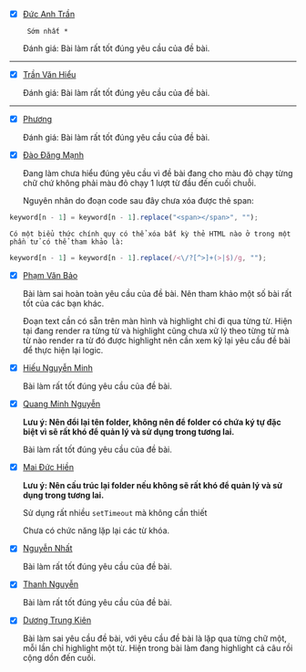 - [x] [Đức Anh Trần](https://github.com/ducanhtranptit/F8_Homework/tree/main/Buoi5)

       Sớm nhất *

    Đánh giá: Bài làm rất tốt đúng yêu cầu của đề bài.

---

- [x] [Trần Văn Hiểu](https://github.com/tuilahieu/nodejs/blob/main/exercise/day5/index.html)

    Đánh giá: Bài làm rất tốt đúng yêu cầu của đề bài.

---

- [x] [Phương](https://github.com/phuongnd168/back-end-f8/tree/main/Buoi5)

    Đánh giá: Bài làm rất tốt đúng yêu cầu của đề bài.

- [x] [Đào Đăng Mạnh](https://github.com/Dangmanh2001/f8_BE_k1/tree/main/Baitapbuoi5)

    Đang làm chưa hiểu đúng yêu cầu vì đề bài đang cho màu đỏ chạy từng chữ chứ không phải màu đỏ chạy 1 lượt từ đầu đến cuối chuỗi.

    Nguyên nhân do đoạn code sau đây chưa xóa được thẻ span:

```js
keyword[n - 1] = keyword[n - 1].replace("<span></span>", "");
```

    Có một biểu thức chính quy có thể xóa bất kỳ thẻ HTML nào ở trong một phần tử có thể tham khảo là:

```js
keyword[n - 1] = keyword[n - 1].replace(/<\/?[^>]+(>|$)/g, "");
```

- [x] [Phạm Văn Bảo](https://github.com/baodepzai01/f8-back-end-k1/tree/main/BTVN/BTVNB5)

    Bài làm sai hoàn toàn yêu cầu của đề bài. Nên tham khảo một số bài rất tốt của các bạn khác.

    Đoạn text cần có sẵn trên màn hình và highlight chỉ đi qua từng từ. Hiện tại đang render ra từng từ và highlight cũng chưa xử lý theo từng từ mà từ nào render ra từ đó được highlight nên cần xem kỹ lại yêu cầu đề bài để thực hiện lại logic.

- [x] [Hiếu Nguyễn Minh](https://github.com/hiusnguyen201/F8-Exercise/blob/main/Lab05/lab05.html)

    Bài làm rất tốt đúng yêu cầu của đề bài.

- [x] [Quang Minh Nguyễn](https://github.com/wex-alacrity/F8_BE_QuangMinh/tree/main/Buoi%205)

    **Lưu ý: Nên đổi lại tên folder, không nên để folder có chứa ký tự đặc biệt vì sẽ rất khó để quản lý và sử dụng trong tương lai.**

    Bài làm rất tốt đúng yêu cầu của đề bài.

- [x] [Mai Đức Hiền](https://github.com/maiduchien23/F8-BE/blob/main/F8_BE/f8_nodejs/homeword/day05/)

    **Lưu ý: Nên cấu trúc lại folder nếu không sẽ rất khó để quản lý và sử dụng trong tương lai.**

    Sử dụng rất nhiều `setTimeout` mà không cần thiết

    Chưa có chức năng lặp lại các từ khóa.

- [x] [Nguyễn Nhất](https://github.com/NguyenNhat04/f8-backend-k1/tree/main/day-5)

    Bài làm rất tốt đúng yêu cầu của đề bài.

- [x] [Thanh Nguyễn](https://github.com/nguyenducthanh04/f8-backend-k1.git)

    Bài làm rất tốt đúng yêu cầu của đề bài.

- [x] [Dương Trung Kiên](https://github.com/Kpa02/F8_Backend/tree/main/BaiTapB5)

    Bài làm sai yêu cầu đề bài, với yêu cầu đề bài là lặp qua từng chữ một, mỗi lần chỉ highlight một từ. Hiện trong bài làm đang highlight cả câu rồi cộng dồn đến cuối.
